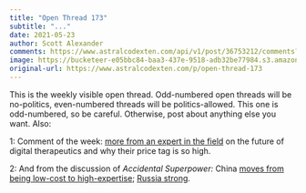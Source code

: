 ```yaml
---
title: "Open Thread 173"
subtitle: "..."
date: 2021-05-23
author: Scott Alexander
comments: https://www.astralcodexten.com/api/v1/post/36753212/comments?&all_comments=true
image: https://bucketeer-e05bbc84-baa3-437e-9518-adb32be77984.s3.amazonaws.com/public/images/3d0dd256-2c76-46ab-bc7b-25ec87260906_496x341.png
original-url: https://www.astralcodexten.com/p/open-thread-173
---
```

This is the weekly visible open thread. Odd-numbered open threads will be no-politics, even-numbered threads will be politics-allowed. This one is odd-numbered, so be careful. Otherwise, post about anything else you want. Also: 

1: Comment of the week: [more from an expert in the field](https://astralcodexten.substack.com/p/welcome-to-the-terrible-world-of#comment-1970985) on the future of digital therapeutics and why their price tag is so high.

2: And from the discussion of _Accidental Superpower:_ China [moves from being low-cost to high-expertise](https://astralcodexten.substack.com/p/your-book-review-the-accidental-superpower#comment-2024902); [Russia strong](https://astralcodexten.substack.com/p/your-book-review-the-accidental-superpower#comment-2028044).
